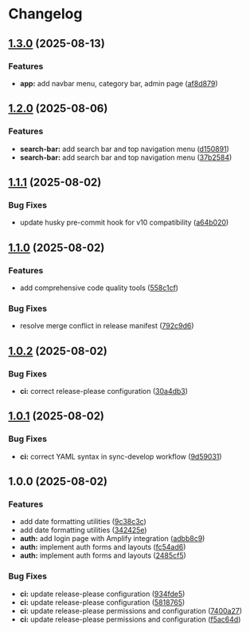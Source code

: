 # Changelog

## [1.3.0](https://github.com/ddessilvestri/ecommerce-nextjs/compare/v1.2.0...v1.3.0) (2025-08-13)


### Features

* **app:** add navbar menu, category bar, admin page ([af8d879](https://github.com/ddessilvestri/ecommerce-nextjs/commit/af8d87944ebb2f8d279b8b906a7163e168718aa0))

## [1.2.0](https://github.com/ddessilvestri/ecommerce-nextjs/compare/v1.1.1...v1.2.0) (2025-08-06)


### Features

* **search-bar:** add search bar and top navigation menu ([d150891](https://github.com/ddessilvestri/ecommerce-nextjs/commit/d150891ef483f0efe3e41dad4c6a0a36b40f62b1))
* **search-bar:** add search bar and top navigation menu ([37b2584](https://github.com/ddessilvestri/ecommerce-nextjs/commit/37b2584bce3beb4c884ac54812b1674ec46f13a8))

## [1.1.1](https://github.com/ddessilvestri/ecommerce-nextjs/compare/v1.1.0...v1.1.1) (2025-08-02)


### Bug Fixes

* update husky pre-commit hook for v10 compatibility ([a64b020](https://github.com/ddessilvestri/ecommerce-nextjs/commit/a64b020afd8c30cc67d46b9cc9fc0342537915c7))

## [1.1.0](https://github.com/ddessilvestri/ecommerce-nextjs/compare/v1.0.2...v1.1.0) (2025-08-02)


### Features

* add comprehensive code quality tools ([558c1cf](https://github.com/ddessilvestri/ecommerce-nextjs/commit/558c1cf3eda2b990ad242de60fa05b44a73c21cc))


### Bug Fixes

* resolve merge conflict in release manifest ([792c9d6](https://github.com/ddessilvestri/ecommerce-nextjs/commit/792c9d62a5905877afe59cc9ef598bcc3f4420e4))

## [1.0.2](https://github.com/ddessilvestri/ecommerce-nextjs/compare/v1.0.1...v1.0.2) (2025-08-02)

### Bug Fixes

- **ci:** correct release-please configuration ([30a4db3](https://github.com/ddessilvestri/ecommerce-nextjs/commit/30a4db3d23031b6bc999fd495ed575a85962fa69))

## [1.0.1](https://github.com/ddessilvestri/ecommerce-nextjs/compare/v1.0.0...v1.0.1) (2025-08-02)

### Bug Fixes

- **ci:** correct YAML syntax in sync-develop workflow ([9d59031](https://github.com/ddessilvestri/ecommerce-nextjs/commit/9d590314a531edbf44aaf09596853424eb716ea7))

## 1.0.0 (2025-08-02)

### Features

- add date formatting utilities ([9c38c3c](https://github.com/ddessilvestri/ecommerce-nextjs/commit/9c38c3cffc0617da2e5cb8b51897b77aa570a943))
- add date formatting utilities ([342425e](https://github.com/ddessilvestri/ecommerce-nextjs/commit/342425e8147e6a1f92bd95479c6df40909468ac5))
- **auth:** add login page with Amplify integration ([adbb8c9](https://github.com/ddessilvestri/ecommerce-nextjs/commit/adbb8c9b47bdf129296963ee79a9c6bd5f10d352))
- **auth:** implement auth forms and layouts ([fc54ad6](https://github.com/ddessilvestri/ecommerce-nextjs/commit/fc54ad68a596f963929502c31bfa9d669b7ec934))
- **auth:** implement auth forms and layouts ([2485cf5](https://github.com/ddessilvestri/ecommerce-nextjs/commit/2485cf52a6c445e455ec56150372900169a9c449))

### Bug Fixes

- **ci:** update release-please configuration ([934fde5](https://github.com/ddessilvestri/ecommerce-nextjs/commit/934fde5f905864dfa064b01d7a75890d70da707f))
- **ci:** update release-please configuration ([5818765](https://github.com/ddessilvestri/ecommerce-nextjs/commit/58187655800e0aba23234e23dbb231244888adc5))
- **ci:** update release-please permissions and configuration ([7400a27](https://github.com/ddessilvestri/ecommerce-nextjs/commit/7400a2755c4d546558a786506a79c64169ce1903))
- **ci:** update release-please permissions and configuration ([f5ac64d](https://github.com/ddessilvestri/ecommerce-nextjs/commit/f5ac64dd0735facbbd5b0c36aa90828e376f763e))
